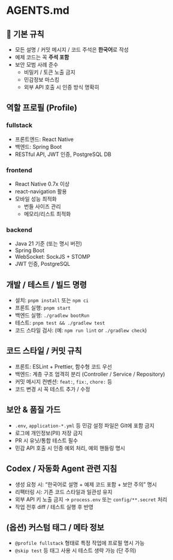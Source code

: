# AGENTS.md

## 📌 기본 규칙
- 모든 설명 / 커밋 메시지 / 코드 주석은 **한국어**로 작성  
- 예제 코드는 꼭 **주석 포함**  
- 보안 모범 사례 준수  
  - 비밀키 / 토큰 노출 금지  
  - 민감정보 마스킹  
  - 외부 API 호출 시 인증 방식 명확히  

## 역할 프로필 (Profile)
### fullstack
- 프론트엔드: React Native  
- 백엔드: Spring Boot  
- RESTful API, JWT 인증, PostgreSQL DB  

### frontend
- React Native 0.7x 이상  
- react-navigation 활용  
- 모바일 성능 최적화  
  - 번들 사이즈 관리  
  - 메모리/리스트 최적화  

### backend
- Java 21 기준 (또는 명시 버전)  
- Spring Boot  
- WebSocket: SockJS + STOMP  
- JWT 인증, PostgreSQL  

## 개발 / 테스트 / 빌드 명령
- 설치: `pnpm install` 또는 `npm ci`  
- 프론트 실행: `pnpm start`  
- 백엔드 실행: `./gradlew bootRun`  
- 테스트: `pnpm test && ./gradlew test`  
- 코드 스타일 검사: (예: `npm run lint` or `./gradlew check`)  

## 코드 스타일 / 커밋 규칙
- 프론트: ESLint + Prettier, 함수형 코드 우선  
- 백엔드: 계층 구조 엄격히 분리 (Controller / Service / Repository)  
- 커밋 메시지 컨벤션: `feat:`, `fix:`, `chore:` 등  
- 코드 변경 시 꼭 테스트 추가 / 수정  

## 보안 & 품질 가드
- `.env`, `application-*.yml` 등 민감 설정 파일은 Git에 포함 금지  
- 로그에 개인정보(PII) 저장 금지  
- PR 시 유닛/통합 테스트 필수  
- 민감 API 호출 시 인증 예외 처리, 예외 핸들링 명시  

## Codex / 자동화 Agent 관련 지침
- 생성 요청 시: “한국어로 설명 + 예제 코드 포함 + 보안 주의” 명시  
- 리팩터링 시: 기존 코드 스타일과 일관성 유지  
- 외부 API 키 노출 금지 → `process.env` 또는 `config/**.secret` 처리  
- 작업 전후 diff / 테스트 실행 후 반영  

## (옵션) 커스텀 태그 / 메타 정보  
- `@profile fullstack` 형태로 특정 작업에 프로필 명시 가능  
- `@skip test` 등 태그 사용 시 테스트 생략 가능 (단 주의)  
